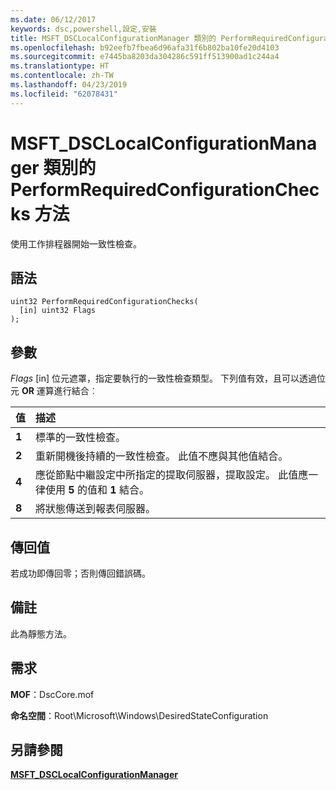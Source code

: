 ```yaml
---
ms.date: 06/12/2017
keywords: dsc,powershell,設定,安裝
title: MSFT_DSCLocalConfigurationManager 類別的 PerformRequiredConfigurationChecks 方法
ms.openlocfilehash: b92eefb7fbea6d96afa31f6b802ba10fe20d4103
ms.sourcegitcommit: e7445ba8203da304286c591ff513900ad1c244a4
ms.translationtype: HT
ms.contentlocale: zh-TW
ms.lasthandoff: 04/23/2019
ms.locfileid: "62078431"
---
```

# <a name="performrequiredconfigurationchecks-method-of-the-msftdsclocalconfigurationmanager-class"></a>MSFT_DSCLocalConfigurationManager 類別的 PerformRequiredConfigurationChecks 方法

使用工作排程器開始一致性檢查。

## <a name="syntax"></a>語法

```mof
uint32 PerformRequiredConfigurationChecks(
  [in] uint32 Flags
);
```

## <a name="parameters"></a>參數

*Flags* \[in\] 位元遮罩，指定要執行的一致性檢查類型。 下列值有效，且可以透過位元 **OR** 運算進行結合︰

|值 |描述 |
|:--- |:---|
|**1** | 標準的一致性檢查。 |
|**2** | 重新開機後持續的一致性檢查。 此值不應與其他值結合。 |
|**4** | 應從節點中繼設定中所指定的提取伺服器，提取設定。 此值應一律使用 **5** 的值和 **1** 結合。 |
|**8** | 將狀態傳送到報表伺服器。 |

## <a name="return-value"></a>傳回值

若成功即傳回零；否則傳回錯誤碼。

## <a name="remarks"></a>備註

此為靜態方法。

## <a name="requirements"></a>需求

**MOF**：DscCore.mof

**命名空間**：Root\Microsoft\Windows\DesiredStateConfiguration

## <a name="see-also"></a>另請參閱

[**MSFT_DSCLocalConfigurationManager**](msft-dsclocalconfigurationmanager.md)